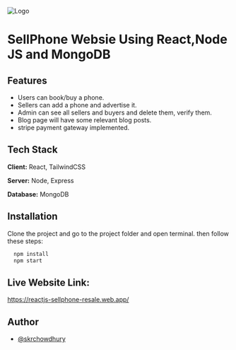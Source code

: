 ![Logo](https://i.ibb.co/3Fmnx2f/Sell-Phone-removebg-preview.png)

# SellPhone Websie Using React,Node JS and MongoDB

## Features

- Users can book/buy a phone.
- Sellers can add a phone and advertise it.
- Admin can see all sellers and buyers and delete them, verify them.
- Blog page will have some relevant blog posts.
- stripe payment gateway implemented.

## Tech Stack

**Client:** React, TailwindCSS

**Server:** Node, Express

**Database:** MongoDB

## Installation

Clone the project and go to the project folder and open terminal. then follow these steps:

```bash
  npm install
  npm start
```

## Live Website Link:

https://reactjs-sellphone-resale.web.app/

## Author

- [@skrchowdhury](https://github.com/SkrChowdhury)
